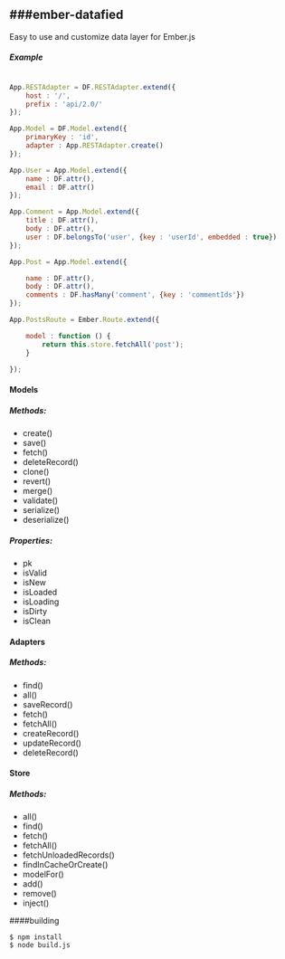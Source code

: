 ###ember-datafied
-----------------

Easy to use and customize data layer for Ember.js


##### Example

````js

App.RESTAdapter = DF.RESTAdapter.extend({
    host : '/',
    prefix : 'api/2.0/'
});

App.Model = DF.Model.extend({
    primaryKey : 'id',
    adapter : App.RESTAdapter.create()
});

App.User = App.Model.extend({
    name : DF.attr(),
    email : DF.attr()
});

App.Comment = App.Model.extend({
    title : DF.attr(),
    body : DF.attr(),
    user : DF.belongsTo('user', {key : 'userId', embedded : true})
});

App.Post = App.Model.extend({

    name : DF.attr(),
    body : DF.attr(),
    comments : DF.hasMany('comment', {key : 'commentIds'})
});

App.PostsRoute = Ember.Route.extend({

    model : function () {
        return this.store.fetchAll('post');
    }

});

````

#### Models

##### Methods:

- create()
- save()
- fetch()
- deleteRecord()
- clone()
- revert()
- merge()
- validate()
- serialize()
- deserialize()

##### Properties:

- pk
- isValid
- isNew
- isLoaded
- isLoading
- isDirty
- isClean

#### Adapters

##### Methods:

- find()
- all()
- saveRecord()
- fetch()
- fetchAll()
- createRecord()
- updateRecord()
- deleteRecord()


#### Store

##### Methods:

- all()
- find()
- fetch()
- fetchAll()
- fetchUnloadedRecords()
- findInCacheOrCreate()
- modelFor()
- add()
- remove()
- inject()

####building

    $ npm install
    $ node build.js


